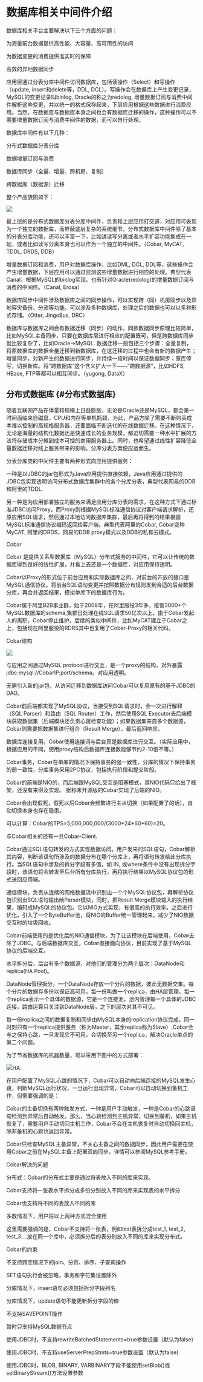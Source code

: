 # 数据库相关中间件介绍

数据库相关平台主要解决以下三个方面的问题：

为海量前台数据提供高性能、大容量、高可用性的访问

为数据变更的消费提供准实时的保障

高效的异地数据同步

应用层通过分表分库中间件访问数据库，包括读操作（Select）和写操作（update, insert和delete等，DDL, DCL）。写操作会在数据库上产生变更记录，MySQL的变更记录叫binlog, Oracle的称之为redolog, 增量数据订阅与消费中间件解析这些变更，并以统一的格式保存起来，下层应用根据这些数据进行消费应用。当然，在数据库与数据库本身之间也会有数据库迁移的操作，这种操作可以不需要增量数据订阅与消费中间件的数据，而可以自行处理。

数据库中间件有以下几种：

分布式数据库分表分库

数据增量订阅与消费

数据库同步（全量、增量、跨机房、复制）

跨数据库（数据源）迁移

整个产品族图如下：

![](/canel.png)

最上层的是分布式数据库分表分库中间件，负责和上层应用打交道，对应用可表现为一个独立的数据库，而屏蔽底层复杂的系统细节。分布式数据库中间件除了基本的分表分库功能，还可以丰富一下，比如讲读写分离或者水平扩容功能集成在一起，或者比如读写分离本身也可以作为一个独立的中间件。（Cobar, MyCAT, TDDL, DRDS, DDB）

增量数据订阅和消费，用户对数据库操作，比如DML, DCL, DDL等，这些操作会产生增量数据，下层应用可以通过监测这些增量数据进行相应的处理。典型代表Canal，根据MySQL的binlog实现。也有针对Oracle\(redolog\)的增量数据订阅与消费的中间件。（Canal, Erosa）

数据库同步中间件涉及数据库之间的同步操作，可以实现跨（同）机房同步以及异地容灾备份、分流等功能。可以涉及多种数据库，处理之后的数据也可以以多种形式存储。（Otter, JingoBus, DRC）

数据库与数据库之间会有数据迁移（同步）的动作，同款数据同步原理比较简单，比如MySQL主备同步，只要在数据库层进行相应的配置既可，但是跨数据库同步就比较复杂了，比如Oracle-&gt;MySQL. 数据迁移一般包括三个步骤：全量复制，将原数据库的数据全量迁移到新数据库，在这迁移的过程中也会有新的数据产生；增量同步，对新产生的数据进行同步，并持续一段时间以保证数据同步；原库停写，切换新库。将“跨数据库”这个含义扩大一下——“跨数据源”，比如HDFS, HBase, FTP等都可以相互同步。（yugong, DataX）

## 分布式数据库 {#分布式数据库}

随着互联网产品在体量和规模上日益膨胀，无论是Oracle还是MySQL，都会第一时间面临来自磁盘，CPU和内存等单机瓶颈，为此，产品方除了需要不断购买成本难以控制的高规格服务器，还要面临不断迭代的在线数据迁移。在这种情况下，无论是海量的结构化数据还是快速成长的业务规模，都迫切需要一种水平扩展的方法将存储成本分摊到成本可控的商用服务器上。同时，也希望通过线性扩容降低全量数据迁移对线上服务带来的影响，分库分表方案便应运而生。

分表分库类的中间件主要有两种形式向应用提供服务：

一种是以JDBC的jar包形式为Java应用提供直接依赖，Java应用通过提供的JDBC包实现透明访问分布式数据库集群中的各个分库分表，典型代表网易的DDB和阿里的TDDL.

另一种是为应用部署独立的服务来满足应用分库分表的需求，在这种方式下通过标准JDBC访问Proxy，而Proxy则根据MySQL标准通信协议对客户端请求解析，还原应用SQL请求，然后通过本地访问数据库集群，最后再将得到的结果根据MySQL标准通信协议编码返回给客户端。典型代表阿里的Cobar, Cobar变种MyCAT, 阿里的DRDS，网易的DDB proxy模式以及DDB的私有云模式。

Cobar

Cobar 是提供关系型数据库（MySQL）分布式服务的中间件，它可以让传统的数据库得到良好的线性扩展，并看上去还是一个数据库，对应用保持透明。

Cobar以Proxy的形式位于前台应用和实际数据库之间，对前台的开放的接口是MySQL通信协议。将前台SQL语句变更并按照数据分布规则发到合适的后台数据分库，再合并返回结果，模拟单库下的数据库行为。

Cobar属于阿里B2B事业群，始于2008年，在阿里服役3年多，接管3000+个MySQL数据库的schema,集群日处理在线SQL请求50亿次以上。由于Cobar发起人的离职，Cobar停止维护。后续的类似中间件，比如MyCAT建立于Cobar之上，包括现在阿里服役的RDRS其中也复用了Cobar-Proxy的相关代码。

Cobar结构

![](/cobar.png)

与应用之间通过MySQL protocol进行交互，是一个proxy的结构，对外暴露jdbc:mysql://CobarIP:port/schema。对应用透明。

无需引入新的jar包，从访问迁移到数据库访问Cobar可以复用原有的基于JDBC的DAO。

Cobar前后端都实现了MySQL协议，当接受到SQL请求时，会一次进行解释（SQL Parser）和路由（SQL Router）工作，然后使用SQL Executor去后端模块获取数据集（后端模块还负责心跳检查功能）；如果数据集来自多个数据源，Cobar则需要把数据集进行组合（Result Merge），最后返回响应。

数据库连接复用。Cobar使用连接词与后台真是数据库进行交互。（实际应用中，根据应用的不同，使用proxy结构后数据库连接数能够节约2-10倍不等。）

Cobar事务，Cobar在单库的情况下保持事务的强一致性，分库的情况下保持事务的弱一致性，分库事务采用2PC协议，包括执行阶段和提交阶段。

Cobar的前端是NIO的，而后端跟MySQL交互是阻塞模式，其NIO代码只给出了框架，还没有来得及实现。 据称未开源版的Cobar实现了后端的NIO。

Cobar会出现假死，假死以后Cobar会频繁进行主从切换（如果配置了的话），自动切换本身也存在隐患。

可以计算：Cobar的TPS=5,000,000,000/\(3000\*24\*60\*60\)=20。

与Cobar相关的还有一共Cobar-Client.

Cobar通过SQL语句转发的方式实现数据访问。用户发来的SQL语句，Cobar解析其内容，判断该语句所涉及的数据分布在哪个分库上，再将语句转发给此分库执行。当SQL语句中涉及的拆分字段有多值，如 IN, 或where条件中没有出现拆分字段时，该语句将会转发至后台所有分库执行，再将执行结果以MySQL协议包的形式送回应用端。

通信模块，负责从连续的网络数据流中识别出一个个MySQL协议包，再解析协议包识别出SQL语句输出给Parser模块，同时，把Result Merge模块输入的执行结果，编码成MySQL的协议包。它以NIO方式实现，有很高的执行效率。之后进行优化，引入了一个ByteBuffer池，将NIO的Buffer统一管理起来，减少了NIO数据交互时的垃圾回收。

Cobar前端使用的是优化后的NIO通信模块，为了让该模块在后端使用，Cobar去除了JDBC。与后端数据库交互，Cobar直接面向协议，目前实现了基于MySQL协议的后端交互。

水平拆分后，后台有多个数据源，对他们的管理分为两个层次：DataNode和replica\(HA Pool\)。

DataNode管理拆分，一个DataNode存放一个分片的数据，彼此无数据交集。每个分片的数据存多份以保证高可用，每一份叫做一个replica，由HA层管理。每一个replica表示一个具体的数据源，它是一个连接池，池内管理每一个具体的JDBC连接。路由运算只关注到DataNode层，之下的层次对其不可见。

每一份replica之间的数据复制和同步由MySQL本身的replication协议完成，同一时刻只有一个replica提供服务（称为Master，其余replica称为Slave）.Cobar会与之保持心跳，一旦发现它不可用，会切换至另一个replica，解决Oracle单点的第二个问题。

为了节省数据库的机器数量，可以采用下图中的方式部署：

![](/cobar_partition.png)HA

在用户配置了MySQL心跳的情况下，Cobar可以自动向后端连接的MySQL发生心跳，判断MySQL运行状况，一旦运行出现异常，Cobar可以自动切换到备机工作，但需要强调的是：



Cobar的主备切换有两种触发方式，一种是用户手动触发，一种是Cobar的心跳语句检测到异常后自动触发。那么，当心跳检测到主机异常，切换到备机，如果主机恢复了，需要用户手动切回主机工作，Cobar不会在主机恢复时自动切换回主机，除非备机的心跳也返回异常。



Cobar只检查MySQL主备异常，不关心主备之间的数据同步，因此用户需要在使用Cobar之前在MySQL主备上配置双向同步，详情可以参阅MySQL参考手册。



Cobar解决的问题

分布式：Cobar的分布式主要是通过将表放入不同的库来实现。



Cobar支持将一张表水平拆分成多份分别放入不同的库来实现表的水平拆分



Cobar也支持将不同的表放入不同的库



多数情况下，用户将以上两种方式混合使用



这里需要强调的是，Cobar不支持将一张表，例如test表拆分成test\_1, test\_2, test\_3….放在同一个库中，必须拆分后的表分别放入不同的库来实现分布式。



Cobar的约束

不支持跨库情况下的join、分页、排序、子查询操作



SET语句执行会被忽略，事务和字符集设置除外



分库情况下，insert语句必须包括拆分字段列名



分库情况下，update语句不能更新拆分字段的值



不支持SAVEPOINT操作



暂时只支持MySQL数据节点



使用JDBC时，不支持rewriteBatchedStatements=true参数设置（默认为false）



使用JDBC时，不支持useServerPrepStmts=true参数设置（默认为false\)



使用JDBC时，BLOB, BINARY, VARBINARY字段不能使用setBlob\(\)或setBinaryStream\(\)方法设置参数

